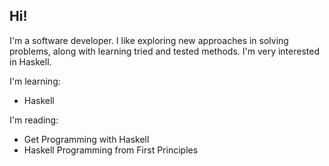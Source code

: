 ## Hi!

I'm a software developer. I like exploring new approaches in solving problems, along with learning tried and tested methods. I'm very interested in Haskell.

I'm learning:
- Haskell

I'm reading:
- Get Programming with Haskell
- Haskell Programming from First Principles

